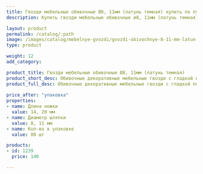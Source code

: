 ```yaml
---
title: Гвозди мебельные обивочные Ø8, 11мм (латунь темная) купить по лучшей цене с доставкой - Поролоныч
description: Купить гвозди мебельные обивочные ø8, 11мм (латунь темная) в розницу с доставкой по Москве в интернет-магазине Поролоныча.

layout: product
permalink: /catalog/:path
image: /images/catalog/mebelnye-gvozdi/gvozdi-obivochnye-8-11-mm-latun-temnaya-01_1600w.jpg
type: product

weight: 12
add_category: 

product_title: Гвозди мебельные обивочные Ø8, 11мм (латунь темная)
product_short_desc: Обивочные декоративные мебельные гвозди с гладкой поверхностью. Цвет - латунь темная.
product_full_desc: Обивочные декоративные мебельные гвозди с гладкой поверхностью. Цвет - латунь темная.
        
price_after: "упаковка"
properties:
- name: Длина ножки
  value: 14, 20 мм
- name: Диаметр шляпки
  value: 8, 11 мм
- name: Кол-во в упаковке
  value: 80 шт

products:
- id: 1239
  price: 140

---
```

